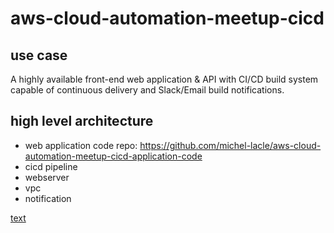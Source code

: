 # aws-cloud-automation-meetup-cicd

## use case

A highly available front-end web application & API with CI/CD build system capable of continuous delivery and Slack/Email build notifications. 

## high level architecture

* web application code repo: https://github.com/michel-lacle/aws-cloud-automation-meetup-cicd-application-code
* cicd pipeline
* webserver
* vpc
* notification

[text](docs/cicd-architecture.png)